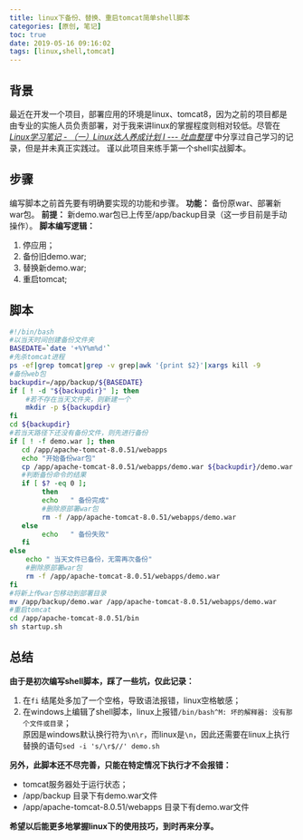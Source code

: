 ```yaml
---
title: linux下备份、替换、重启tomcat简单shell脚本
categories: [原创, 笔记]
toc: true
date: 2019-05-16 09:16:02
tags: [linux,shell,tomcat]
---
```


## 背景
最近在开发一个项目，部署应用的环境是linux、tomcat8，因为之前的项目都是由专业的实施人员负责部署，对于我来讲linux的掌握程度则相对较低。尽管在 [*Linux学习笔记 - （一）Linux达人养成计划 I --- 吐血整理*](Linux学习笔记-（一）Linux达人养成计划-I-吐血整理.md)  中分享过自己学习的记录，但是并未真正实践过。
谨以此项目来练手第一个shell实战脚本。
<!--more-->
## 步骤
编写脚本之前首先要有明确要实现的功能和步骤。
**功能：** 备份原war、部署新war包。
**前提：** 新demo.war包已上传至/app/backup目录（这一步目前是手动操作）。
**脚本编写逻辑：**
1. 停应用；
2. 备份旧demo.war;
3. 替换新demo.war;
4. 重启tomcat;


## 脚本

```bash
#!/bin/bash
#以当天时间创建备份文件夹
BASEDATE=`date '+%Y%m%d'`
#先杀tomcat进程
ps -ef|grep tomcat|grep -v grep|awk '{print $2}'|xargs kill -9
#备份web包
backupdir=/app/backup/${BASEDATE}
if [ ! -d "${backupdir}" ]; then
    #若不存在当天文件夹，则新建一个
    mkdir -p ${backupdir}
fi
cd ${backupdir}
#若当天路径下还没有备份文件，则先进行备份
if [ ! -f demo.war ]; then
   cd /app/apache-tomcat-8.0.51/webapps
   echo "开始备份war包"
   cp /app/apache-tomcat-8.0.51/webapps/demo.war ${backupdir}/demo.war
   #判断备份命令的结果
   if [ $? -eq 0 ];
        then
        echo   " 备份完成"
        #删除原部署war包
        rm -f /app/apache-tomcat-8.0.51/webapps/demo.war
   else
        echo   " 备份失败"
   fi
else
    echo " 当天文件已备份，无需再次备份"
    #删除原部署war包
    rm -f /app/apache-tomcat-8.0.51/webapps/demo.war
fi
#将新上传war包移动到部署目录
mv /app/backup/demo.war /app/apache-tomcat-8.0.51/webapps/demo.war
#重启tomcat
cd /app/apache-tomcat-8.0.51/bin
sh startup.sh
```

## 总结
**由于是初次编写shell脚本，踩了一些坑，仅此记录：**
1. 在`fi` 结尾处多加了一个空格，导致语法报错，linux空格敏感；
2. 在windows上编辑了shell脚本，linux上报错`/bin/bash^M: 坏的解释器: 没有那个文件或目录`；  
原因是windows默认换行符为`\n\r`，而linux是`\n`，因此还需要在linux上执行替换的语句`sed -i 's/\r$//' demo.sh`

**另外，此脚本还不尽完善，只能在特定情况下执行才不会报错：**
* tomcat服务器处于运行状态；
* /app/backup 目录下有demo.war文件
* /app/apache-tomcat-8.0.51/webapps 目录下有demo.war文件

**希望以后能更多地掌握linux下的使用技巧，到时再来分享。**